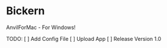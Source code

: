 # Bickern
AnvilForMac - For Windows!

TODO:
 [ ] Add Config File
 [ ] Upload App
 [ ] Release Version 1.0
